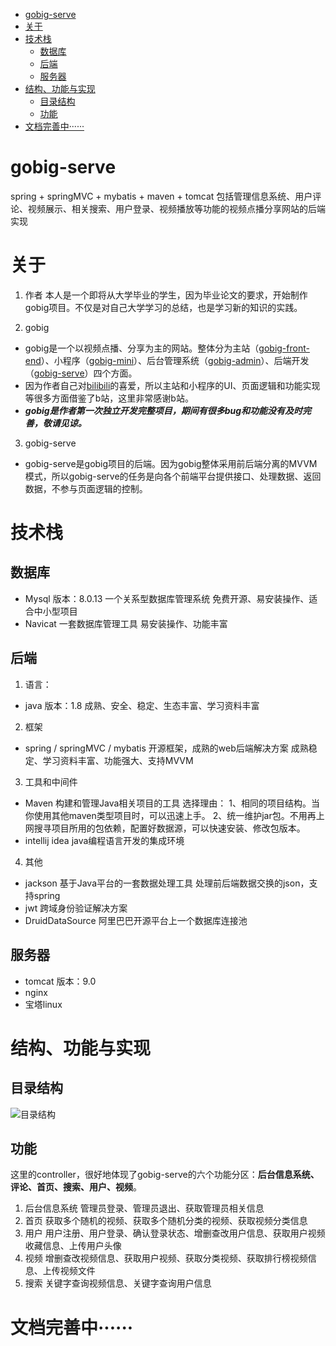 <!-- TOC -->

- [gobig-serve](#gobig-serve)
- [关于](#%E5%85%B3%E4%BA%8E)
- [技术栈](#%E6%8A%80%E6%9C%AF%E6%A0%88)
    - [数据库](#%E6%95%B0%E6%8D%AE%E5%BA%93)
    - [后端](#%E5%90%8E%E7%AB%AF)
    - [服务器](#%E6%9C%8D%E5%8A%A1%E5%99%A8)
- [结构、功能与实现](#%E7%BB%93%E6%9E%84%E5%8A%9F%E8%83%BD%E4%B8%8E%E5%AE%9E%E7%8E%B0)
    - [目录结构](#%E7%9B%AE%E5%BD%95%E7%BB%93%E6%9E%84)
    - [功能](#%E5%8A%9F%E8%83%BD)
- [文档完善中······](#%E6%96%87%E6%A1%A3%E5%AE%8C%E5%96%84%E4%B8%AD%C2%B7%C2%B7%C2%B7%C2%B7%C2%B7%C2%B7)

<!-- /TOC -->

# gobig-serve
 spring + springMVC + mybatis + maven + tomcat
 包括管理信息系统、用户评论、视频展示、相关搜索、用户登录、视频播放等功能的视频点播分享网站的后端实现

# 关于
1. 作者
本人是一个即将从大学毕业的学生，因为毕业论文的要求，开始制作gobig项目。不仅是对自己大学学习的总结，也是学习新的知识的实践。

2. gobig
- gobig是一个以视频点播、分享为主的网站。整体分为主站（[gobig-front-end](https://github.com/SHGgo/gobig-front-end)）、小程序（[gobig-mini](https://github.com/SHGgo/gobig-front-end)）、后台管理系统（[gobig-admin](https://github.com/SHGgo/gobig-front-end)）、后端开发（[gobig-serve](https://github.com/SHGgo/gobig-serve)）四个方面。
- 因为作者自己对[bilibili](https://www.bilibili.com/)的喜爱，所以主站和小程序的UI、页面逻辑和功能实现等很多方面借鉴了b站，这里非常感谢b站。
- ***gobig是作者第一次独立开发完整项目，期间有很多bug和功能没有及时完善，敬请见谅。***

3. gobig-serve
- gobig-serve是gobig项目的后端。因为gobig整体采用前后端分离的MVVM模式，所以gobig-serve的任务是向各个前端平台提供接口、处理数据、返回数据，不参与页面逻辑的控制。

# 技术栈

## 数据库
- Mysql
版本：8.0.13
一个关系型数据库管理系统
免费开源、易安装操作、适合中小型项目
- Navicat
一套数据库管理工具
易安装操作、功能丰富

## 后端
1. 语言：
- java 
版本：1.8
成熟、安全、稳定、生态丰富、学习资料丰富
2. 框架
- spring / springMVC / mybatis
开源框架，成熟的web后端解决方案
成熟稳定、学习资料丰富、功能强大、支持MVVM
3. 工具和中间件
- Maven
构建和管理Java相关项目的工具
选择理由：
1、相同的项目结构。当你使用其他maven类型项目时，可以迅速上手。
2、统一维护jar包。不用再上网搜寻项目所用的包依赖，配置好数据源，可以快速安装、修改包版本。
- intellij idea
java编程语言开发的集成环境
4. 其他
- jackson
基于Java平台的一套数据处理工具
处理前后端数据交换的json，支持spring
- jwt
跨域身份验证解决方案
- DruidDataSource
阿里巴巴开源平台上一个数据库连接池

## 服务器
- tomcat
版本：9.0
- nginx
- 宝塔linux

# 结构、功能与实现

## 目录结构
![目录结构](https://img-blog.csdnimg.cn/202004251728581.png?x-oss-process=image/watermark,type_ZmFuZ3poZW5naGVpdGk,shadow_10,text_aHR0cHM6Ly9ibG9nLmNzZG4ubmV0L3FxXzQxNzg1OTIy,size_16,color_FFFFFF,t_70)

## 功能
这里的controller，很好地体现了gobig-serve的六个功能分区：**后台信息系统、评论、首页、搜索、用户、视频**。
1. 后台信息系统
管理员登录、管理员退出、获取管理员相关信息
2. 首页
获取多个随机的视频、获取多个随机分类的视频、获取视频分类信息
3. 用户
用户注册、用户登录、确认登录状态、增删查改用户信息、获取用户视频收藏信息、上传用户头像
4. 视频
增删查改视频信息、获取用户视频、获取分类视频、获取排行榜视频信息、上传视频文件
6. 搜索
关键字查询视频信息、关键字查询用户信息

# 文档完善中······



